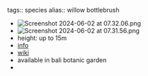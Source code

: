 tags:: species
alias:: willow bottlebrush

- ![Screenshot 2024-06-02 at 07.32.06.png](https://peach-geographical-bat-397.mypinata.cloud/ipfs/QmYm265dW2qBXH7PTJySNwKvPT9TrkAfQM9tKHvaw6rd5w)
- ![Screenshot 2024-06-02 at 07.31.56.png](https://peach-geographical-bat-397.mypinata.cloud/ipfs/QmQUABkZm9D8KmGqFDBTYsfixBy7kmEVd9Y6URpm7EGJUE)
- height: up to 15m
- [info](http://www.plantsofasia.com/index/melaleuca_salicina/0-1133)
- [wiki](https://en.wikipedia.org/wiki/Melaleuca_salicina)
- available in bali botanic garden
-